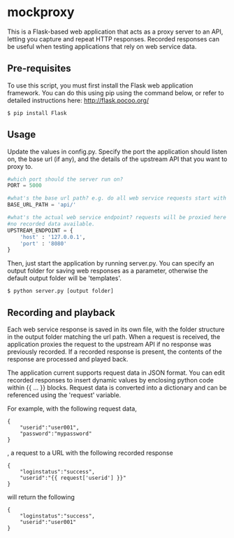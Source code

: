 mockproxy
=========

This is a Flask-based web application that acts as a proxy server to an API, letting you capture and repeat HTTP responses. Recorded responses can be useful when testing applications that rely on web service data.

Pre-requisites
--------------

To use this script, you must first install the Flask web application framework. You can do this using pip using the command below, or refer to detailed instructions here: http://flask.pocoo.org/

```
$ pip install Flask
```


Usage
-----

Update the values in config.py. Specify the port the application should listen on, the base url (if any), and the details of the upstream API that you want to proxy to.

```python
#which port should the server run on?
PORT = 5000

#what's the base url path? e.g. do all web service requests start with 'api/'?
BASE_URL_PATH = 'api/'

#what's the actual web service endpoint? requests will be proxied here if there's
#no recorded data available.
UPSTREAM_ENDPOINT = {
	'host' : '127.0.0.1',
	'port' : '8080'
}
```

Then, just start the application by running server.py. You can specify an output folder for saving web responses as a parameter, otherwise the default output folder will be 'templates'.

```
$ python server.py [output folder]
```


Recording and playback
----------------------

Each web service response is saved in its own file, with the folder structure in the output folder matching the url path. When a request is received, the application proxies the request to the upstream API if no response was previously recorded. If a recorded response is present, the contents of the response are processed and played back. 

The application current supports request data in JSON format. You can edit recorded responses to insert dynamic values by enclosing python code within {{ ... }} blocks. Request data is converted into a dictionary and can be referenced using the 'request' variable.

For example, with the following request data,

```
{
	"userid":"user001",
	"password":"mypassword"
}
```

, a request to a URL with the following recorded response

```
{
	"loginstatus":"success",
	"userid":"{{ request['userid'] }}"
}
```

will return the following 

```
{
	"loginstatus":"success",
	"userid":"user001"
}
```
